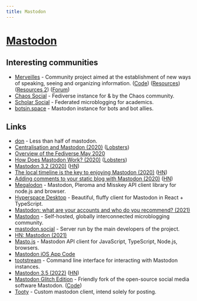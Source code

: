 ```yaml
---
title: Mastodon
---
```


# [Mastodon](https://joinmastodon.org/)

## Interesting communities

- [Merveilles](https://merveilles.town/about) - Community project aimed at the establishment of new ways of speaking, seeing and organizing information. ([Code](https://github.com/merveilles/merveilles-town)) ([Resources](https://github.com/merveilles/The-Town)) ([Resources 2](https://github.com/merveilles/Resources)) ([Forum](https://forum.merveilles.town/))
- [Chaos Social](https://chaos.social/about) - Fediverse instance for & by the Chaos community.
- [Scholar Social](https://scholar.social/about) - Federated microblogging for academics.
- [botsin.space](https://botsin.space/about) - Mastodon instance for bots and bot allies.

## Links

- [don](https://github.com/deoxxa/don) - Less than half of mastodon.
- [Centralisation and Mastodon (2020)](https://kevq.uk/centralisation-and-mastodon/) ([Lobsters](https://lobste.rs/s/d4t4ex/centralisation_mastodon))
- [Overview of the Fediverse May 2020](https://blog.strangestack.com/overview-of-the-fediverse-may-2020)
- [How Does Mastodon Work? (2020)](https://kevq.uk/how-does-mastodon-work/) ([Lobsters](https://lobste.rs/s/d7p7pe/how_does_mastodon_work))
- [Mastodon 3.2 (2020)](https://blog.joinmastodon.org/2020/08/mastodon-3.2/) ([HN](https://news.ycombinator.com/item?id=24032136))
- [The local timeline is the key to enjoying Mastodon (2020)](https://cfenollosa.com/blog/you-may-be-using-mastodon-wrong.html) ([HN](https://news.ycombinator.com/item?id=24819387))
- [Adding comments to your static blog with Mastodon (2020)](https://carlschwan.eu/2020/12/29/adding-comments-to-your-static-blog-with-mastodon/) ([HN](https://news.ycombinator.com/item?id=25570268))
- [Megalodon](https://github.com/h3poteto/megalodon) - Mastodon, Pleroma and Misskey API client library for node.js and browser.
- [Hyperspace Desktop](https://github.com/hyperspacedev/hyperspace) - Beautiful, fluffy client for Mastodon in React + TypeScript.
- [Mastodon: what are your accounts and who do you recommend? (2021)](https://lobste.rs/s/w9a9xr/mastodon_what_are_your_accounts_who_do_you)
- [Mastodon](https://github.com/mastodon/mastodon) - Self-hosted, globally interconnected microblogging community.
- [mastodon.social](https://mastodon.social/about) - Server run by the main developers of the project.
- [HN: Mastodon (2021)](https://news.ycombinator.com/item?id=28950727)
- [Masto.js](https://github.com/neet/masto.js) - Mastodon API client for JavaScript, TypeScript, Node.js, browsers.
- [Mastodon iOS App Code](https://github.com/mastodon/mastodon-ios)
- [tootstream](https://github.com/magicalraccoon/tootstream) - Command line interface for interacting with Mastodon instances.
- [Mastodon 3.5 (2022)](https://blog.joinmastodon.org/2022/03/mastodon-3.5/) ([HN](https://news.ycombinator.com/item?id=30862612))
- [Mastodon Glitch Edition](https://glitch-soc.github.io/docs/) - Friendly fork of the open-source social media software Mastodon. ([Code](https://github.com/glitch-soc/mastodon))
- [Tooty](https://github.com/cblgh/tooty) - Custom mastodon client, intend solely for posting.